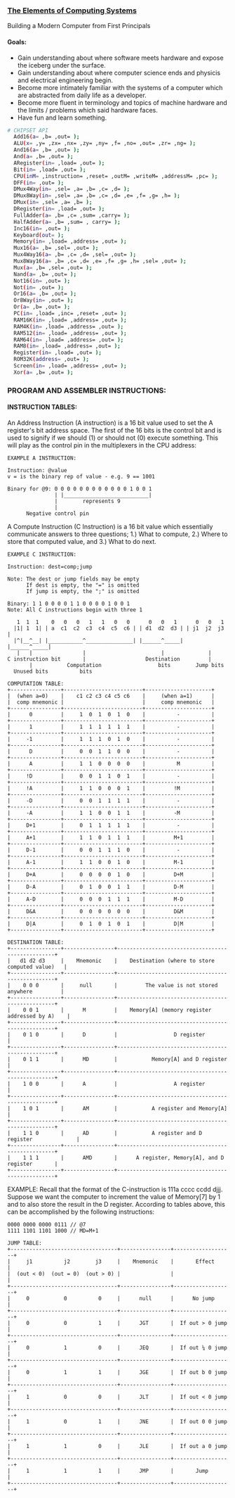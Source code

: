 ### [The Elements of Computing Systems](https://www.amazon.com/Elements-Computing-Systems-Building-Principles/dp/0262640686/ref=ed_oe_p)

Building a Modern Computer from First Principals

#### Goals:
- Gain understanding about where software meets hardware and expose the iceberg under the surface.
- Gain understanding about where computer science ends and physicis and electrical engineering begin.
- Become more intimately familiar with the systems of a computer which are abstracted from daily life as a developer.
- Become more fluent in terminology and topics of machine hardware and the limits / problems which said hardware faces.
- Have fun and learn something.

```bash
# CHIPSET API
  Add16(a= ,b= ,out= );
  ALU(x= ,y= ,zx= ,nx= ,zy= ,ny= ,f= ,no= ,out= ,zr= ,ng= );
  And16(a= ,b= ,out= );
  And(a= ,b= ,out= );
  ARegister(in= ,load= ,out= );
  Bit(in= ,load= ,out= );
  CPU(inM= ,instruction= ,reset= ,outM= ,writeM= ,addressM= ,pc= );
  DFF(in= ,out= );
  DMux4Way(in= ,sel= ,a= ,b= ,c= ,d= );
  DMux8Way(in= ,sel= ,a= ,b= ,c= ,d= ,e= ,f= ,g= ,h= );
  DMux(in= ,sel= ,a= ,b= );
  DRegister(in= ,load= ,out= );
  FullAdder(a= ,b= ,c= ,sum= ,carry= );
  HalfAdder(a= ,b= ,sum= , carry= );
  Inc16(in= ,out= );
  Keyboard(out= );
  Memory(in= ,load= ,address= ,out= );
  Mux16(a= ,b= ,sel= ,out= );
  Mux4Way16(a= ,b= ,c= ,d= ,sel= ,out= );
  Mux8Way16(a= ,b= ,c= ,d= ,e= ,f= ,g= ,h= ,sel= ,out= );
  Mux(a= ,b= ,sel= ,out= );
  Nand(a= ,b= ,out= );
  Not16(in= ,out= );
  Not(in= ,out= );
  Or16(a= ,b= ,out= );
  Or8Way(in= ,out= );
  Or(a= ,b= ,out= );
  PC(in= ,load= ,inc= ,reset= ,out= );
  RAM16K(in= ,load= ,address= ,out= );
  RAM4K(in= ,load= ,address= ,out= );
  RAM512(in= ,load= ,address= ,out= );
  RAM64(in= ,load= ,address= ,out= );
  RAM8(in= ,load= ,address= ,out= );
  Register(in= ,load= ,out= );
  ROM32K(address= ,out= );
  Screen(in= ,load= ,address= ,out= );
  Xor(a= ,b= ,out= );
```

### PROGRAM AND ASSEMBLER INSTRUCTIONS:

#### INSTRUCTION TABLES:

An Address Instruction (A instruction) is a 16 bit value used to set the A register's bit address space. The first of the 16 bits is the control bit and is used to signify if we should (1) or should not (0) execute something. This will play as the control pin in the multiplexers in the CPU
address:
```
EXAMPLE A INSTRUCTION:

Instruction: @value
v = is the binary rep of value - e.g. 9 == 1001

Binary for @9: 0 0 0 0 0 0 0 0 0 0 0 0 1 0 0 1
               | |___________________________|
               |        represents 9
               |
      Negative control pin
```
A Compute Instruction (C Instruction) is a 16 bit value which essentially communicate answers to three questions; 1.) What to compute, 2.) Where to store that computed value, and 3.) What to do next.
```
EXAMPLE C INSTRUCTION:

Instruction: dest=comp;jump

Note: The dest or jump fields may be empty
      If dest is empty, the "=" is omitted
      If jump is empty, the ";" is omitted

Binary: 1 1 0 0 0 0 1 1 0 0 0 0 1 0 0 1
Note: All C instructions begin with three 1

   1  1  1    0   0   0   1   1   0   0      0   0   1      0   0   1
  |1| 1  1| | a  c1  c2  c3  c4  c5  c6 | | d1  d2  d3 | | j1  j2  j3 |
  |^|__^__| |___________^_______________| |______^_____| |______^_____|
   |   |                |                        |              |
C instruction bit       |                   Destination         |
       |           Computation                  bits        Jump bits
  Unused bits          bits
```
```
COMPUTATION TABLE:
+----------------+-------------------------+---------------------+
|  (when a=0)    |    c1 c2 c3 c4 c5 c6    |     (when a=1)      |
|  comp mnemonic |                         |     comp mnemonic   |
+----------------+-------------------------+---------------------+
|      0         |     1  0  1  0  1  0    |          -          |
+----------------+-------------------------+---------------------+
|      1         |     1  1  1  1  1  1    |          -          |
+----------------+-------------------------+---------------------+
|     -1         |     1  1  1  0  1  0    |          -          |
+----------------+-------------------------+---------------------+
|      D         |     0  0  1  1  0  0    |          -          |
+----------------+-------------------------+---------------------+
|      A         |     1  1  0  0  0  0    |          M          |
+----------------+-------------------------+---------------------+
|     !D         |     0  0  1  1  0  1    |          -          |
+----------------+-------------------------+---------------------+
|     !A         |     1  1  0  0  0  1    |         !M          |
+----------------+-------------------------+---------------------+
|     -D         |     0  0  1  1  1  1    |          -          |
+----------------+-------------------------+---------------------+
|     -A         |     1  1  0  0  1  1    |         -M          |
+----------------+-------------------------+---------------------+
|     D+1        |     0  1  1  1  1  1    |          -          |
+----------------+-------------------------+---------------------+
|     A+1        |     1  1  0  1  1  1    |         M+1         |
+----------------+-------------------------+---------------------+
|     D-1        |     0  0  1  1  1  0    |          -          |
+----------------+-------------------------+---------------------+
|     A-1        |     1  1  0  0  1  0    |         M-1         |
+----------------+-------------------------+---------------------+
|     D+A        |     0  0  0  0  1  0    |         D+M         |
+----------------+-------------------------+---------------------+
|     D-A        |     0  1  0  0  1  1    |         D-M         |
+----------------+-------------------------+---------------------+
|     A-D        |     0  0  0  1  1  1    |         M-D         |
+----------------+-------------------------+---------------------+
|     D&A        |     0  0  0  0  0  0    |         D&M         |
+----------------+-------------------------+---------------------+
|     D|A        |     0  1  0  1  0  1    |         D|M         |
+----------------+-------------------------+---------------------+
```

```
DESTINATION TABLE:
+----------------+----------------+--------------------------------------------------+
|   d1 d2 d3     |    Mnemonic    |    Destination (where to store computed value)   |
+----------------+----------------+--------------------------------------------------+
|    0 0 0       |     null       |         The value is not stored anywhere         |
+----------------+----------------+--------------------------------------------------+
|    0 0 1       |      M         |    Memory[A] (memory register addressed by A)    |
+----------------+----------------+--------------------------------------------------+
|    0 1 0       |      D         |                  D register                      |
+----------------+----------------+--------------------------------------------------+
|    0 1 1       |      MD        |           Memory[A] and D register               |
+----------------+----------------+--------------------------------------------------+
|    1 0 0       |      A         |                  A register                      |
+----------------+----------------+--------------------------------------------------+
|    1 0 1       |      AM        |           A register and Memory[A]               |
+----------------+----------------+--------------------------------------------------+
|    1 1 0       |      AD        |           A register and D register              |
+----------------+----------------+--------------------------------------------------+
|    1 1 1       |      AMD       |      A register, Memory[A], and D register       |
+----------------+----------------+--------------------------------------------------+
```
EXAMPLE:
Recall that the format of the C-instruction is 111a cccc ccdd djjj. Suppose
we want the computer to increment the value of Memory[7] by 1 and to also store the
result in the D register. According to tables above, this can be accomplished by
the following instructions:
```
0000 0000 0000 0111 // @7
1111 1101 1101 1000 // MD=M+1
```
```
JUMP TABLE:
+----------------------------------+----------------+-------------------+
|     j1          j2        j3     |    Mnemonic    |       Effect      |
|  (out < 0)  (out = 0)  (out > 0) |                |                   |
+----------------------------------+----------------+-------------------+
|     0           0          0     |      null      |      No jump      |
+----------------------------------+----------------+-------------------+
|     0           0          1     |      JGT       |  If out > 0 jump  |
+----------------------------------+----------------+-------------------+
|     0           1          0     |      JEQ       |  If out ¼ 0 jump  |
+----------------------------------+----------------+-------------------+
|     0           1          1     |      JGE       |  If out b 0 jump  |
+----------------------------------+----------------+-------------------+
|     1           0          0     |      JLT       |  If out < 0 jump  |
+----------------------------------+----------------+-------------------+
|     1           0          1     |      JNE       |  If out 0 0 jump  |
+----------------------------------+----------------+-------------------+
|     1           1          0     |      JLE       |  If out a 0 jump  |
+----------------------------------+----------------+-------------------+
|     1           1          1     |      JMP       |       Jump        |
+----------------------------------+----------------+-------------------+
```
